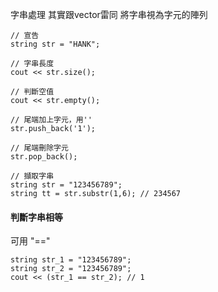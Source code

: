 
字串處理 其實跟vector雷同
將字串視為字元的陣列

```
// 宣告
string str = "HANK";

// 字串長度
cout << str.size();

// 判斷空值
cout << str.empty();

// 尾端加上字元，用''
str.push_back('1');

// 尾端刪除字元
str.pop_back();

// 擷取字串
string str = "123456789";
string tt = str.substr(1,6); // 234567
```
#### 判斷字串相等
可用 "=="

```
string str_1 = "123456789";
string str_2 = "123456789";
cout << (str_1 == str_2); // 1
```
